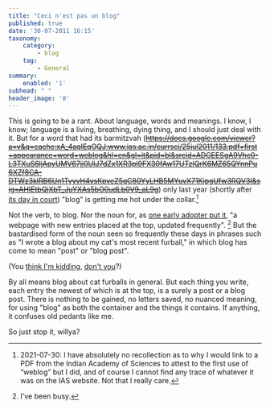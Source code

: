 ```yaml
---
title: "Ceci n'est pas un blog"
published: true
date: '30-07-2011 16:15'
taxonomy:
    category:
        - blog
    tag:
        - General
summary:
    enabled: '1'
subhead: " "
header_image: '0'
---
```


This is going to be a rant. About language, words and meanings. I know, I know; language is a living, breathing, dying thing, and I should just deal with it. But for a word that had its barmitzvah (~~https://docs.google.com/viewer?a=v&q=cache:xA_4aqIEqOQJ:www.ias.ac.in/currsci/25jul2011/133.pdf+first+appearance+word+weblog&hl=en&gl=it&pid=bl&srcid=ADGEESgA9Vhe0-L3TXuS6ljApyUMV67jj0UIJ7dZx1XR3pl9FX30fAw17UTzlQrK6MZ65QYnnPu6XZf8CA-DTWz3klRB6Un1TvyvH4vsKpveZ5qC80YyLHB5MYuvX71KipgUfw3RQV3I&sig=AHIEtbQjXbT_JuYXAs5bO0udLb0V9_aL9g~~) only last year (shortly after [its day in court](http://joshblackman.com/blog/?p=3789)) "blog" is getting me hot under the collar.[^2]

[^2]: 2021-07-30: I have absolutely no recollection as to why I would link to a PDF from the Indian Academy of Sciences to attest to the first use of “weblog” but I did, and of course I cannot find any trace of whatever it was on the IAS website. Not that I really care.

Not the verb, to blog. Nor the noun for, as [one early adopter put it](http://www.rebeccablood.net/handbook/), "a webpage with new entries placed at the top, updated frequently". [^fn1] But the bastardised form of the noun seen so frequently these days in phrases such as "I wrote a blog about my cat's most recent furball," in which blog has come to mean "post" or "blog post".

(You [think I'm kidding](http://corycattalks.blogspot.com/2011/04/national-hairball-awareness-day.html), [don't you](http://ifitshipitshere.blogspot.com/2011/05/jewelry-cat-coughed-up-feline-furball.html)?)

By all means blog about cat furballs in general. But each thing you write, each entry the newest of which is at the top, is a surely a post or a blog post. There is nothing to be gained, no letters saved, no nuanced meaning, for using "blog" as both the container and the things it contains. If anything, it confuses old pedants like me.

So just stop it, willya?

[^fn1]: I've been busy.